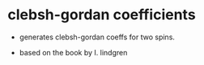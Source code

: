 clebsh-gordan coefficients
==========================

* generates clebsh-gordan coeffs
  for two spins.

* based on the book by I. lindgren
